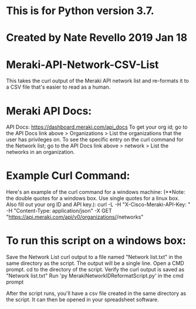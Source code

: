 # This is for Python version 3.7.  
# Created by Nate Revello 2019 Jan 18

# Meraki-API-Network-CSV-List
This takes the curl output of the Meraki API network list and re-formats it to a CSV file that's easier to read as a human.

# Meraki API Docs:
API Docs: https://dashboard.meraki.com/api_docs
To get your org id; go to the API Docs link above > Organizations > List the organizations that the user has privileges on.
To see the specific entry on the curl command for the Network list; go to the API Docs link above > network > List the networks in an organization.

# Example Curl Command:
Here's an example of the curl command for a windows machine: (**Note: the double quotes for a windows box.  Use single quotes for a linux box.  Also fill out your org ID and API key.):
      curl -L -H "X-Cisco-Meraki-API-Key: <your api key here>" -H "Content-Type: application/json" -X GET "https://api.meraki.com/api/v0/organizations/<your org id here>/networks"
  
# To run this script on a windows box:
Save the Network List curl output to a file named "Network list.txt" in the same directory as the script.  The output will be a single line.
Open a CMD prompt. 
cd to the directory of the script. 
Verify the curl output is saved as "Network list.txt"
Run 'py MerakiNetworkIDReformatScript.py' in the cmd prompt

After the script runs, you'll have a csv file created in the same directory as the script.  It can then be opened in your spreadsheet software.
